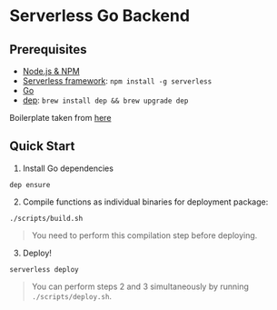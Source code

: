 # Serverless Go Backend

## Prerequisites

- [Node.js & NPM](https://github.com/creationix/nvm)
- [Serverless framework](https://serverless.com/framework/docs/providers/aws/guide/installation/): `npm install -g serverless`
- [Go](https://golang.org/dl/)
- [dep](https://github.com/golang/dep): `brew install dep && brew upgrade dep`

Boilerplate taken from [here](https://github.com/yosriady/serverless-go-boilerplate/)

## Quick Start







1. Install Go dependencies

```
dep ensure
```

2. Compile functions as individual binaries for deployment package:

```
./scripts/build.sh
```

> You need to perform this compilation step before deploying.

3. Deploy!

```
serverless deploy
```

> You can perform steps 2 and 3 simultaneously by running `./scripts/deploy.sh`.
